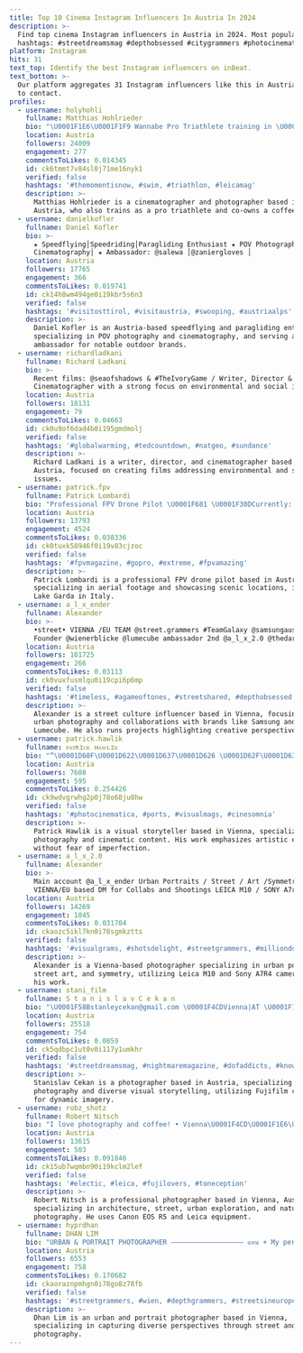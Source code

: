 ```yaml
---
title: Top 10 Cinema Instagram Influencers In Austria In 2024
description: >-
  Find top cinema Instagram influencers in Austria in 2024. Most popular
  hashtags: #streetdreamsmag #depthobsessed #citygrammers #photocinematica.
platform: Instagram
hits: 31
text_top: Identify the best Instagram influencers on inBeat.
text_bottom: >-
  Our platform aggregates 31 Instagram influencers like this in Austria for you
  to contact.
profiles:
  - username: holyhohli
    fullname: Matthias Hohlrieder
    bio: "\U0001F1E6\U0001F1F9 Wannabe Pro Triathlete training in \U0001F1E6\U0001F1FA | Cinematographer \U0001F3A5 | Photographer \U0001F4F8 / Part-time coffee shop owner @kaffeeschmiede_steyr"
    location: Austria
    followers: 24009
    engagement: 277
    commentsToLikes: 0.014345
    id: ck6tmmt7v84sl0j71me16nyk1
    verified: false
    hashtags: '#themomentisnow, #swim, #triathlon, #leicamag'
    description: >-
      Matthias Hohlrieder is a cinematographer and photographer based in
      Austria, who also trains as a pro triathlete and co-owns a coffee shop.
  - username: danielkofler
    fullname: Daniel Kofler
    bio: >-
      ★ Speedflying│Speedriding│Paragliding Enthusiast ★ POV Photography &
      Cinematography│ ★ Ambassador: @salewa │@zaniergloves │
    location: Austria
    followers: 17765
    engagement: 366
    commentsToLikes: 0.019741
    id: ck14h8wm494ge0i19kbr5s6n3
    verified: false
    hashtags: '#visitosttirol, #visitaustria, #swooping, #austriaalps'
    description: >-
      Daniel Kofler is an Austria-based speedflying and paragliding enthusiast,
      specializing in POV photography and cinematography, and serving as an
      ambassador for notable outdoor brands.
  - username: richardladkani
    fullname: Richard Ladkani
    bio: >-
      Recent films: @seaofshadows & #TheIvoryGame / Writer, Director &
      Cinematographer with a strong focus on environmental and social issues.
    location: Austria
    followers: 18131
    engagement: 79
    commentsToLikes: 0.04663
    id: ck0u9of6dad4b0i195gmdmolj
    verified: false
    hashtags: '#globalwarming, #tedcountdown, #natgeo, #sundance'
    description: >-
      Richard Ladkani is a writer, director, and cinematographer based in
      Austria, focused on creating films addressing environmental and social
      issues.
  - username: patrick.fpv
    fullname: Patrick Lombardi
    bio: "Professional FPV Drone Pilot \U0001F681 \U0001F30DCurrently: lake Garda, North Italy \U0001F1EE\U0001F1F9 DM or email for Collab \U0001F91D"
    location: Austria
    followers: 13793
    engagement: 4524
    commentsToLikes: 0.038336
    id: ck0tuxk58946f0i19v83cjzoc
    verified: false
    hashtags: '#fpvmagazine, #gopro, #extreme, #fpvamazing'
    description: >-
      Patrick Lombardi is a professional FPV drone pilot based in Austria,
      specializing in aerial footage and showcasing scenic locations, including
      Lake Garda in Italy.
  - username: a_l_x_ender
    fullname: Alexander
    bio: >-
      •street• VIENNA /EU TEAM @street.grammers #TeamGalaxy @samsungaustria
      Founder @wienerblicke @lumecube ambassador 2nd @a_l_x_2.0 @thedarkpr0ject
    location: Austria
    followers: 101725
    engagement: 266
    commentsToLikes: 0.03113
    id: ck0vuxfusmlqu0i19cpi6p6mp
    verified: false
    hashtags: '#timeless, #agameoftones, #streetshared, #depthobsessed'
    description: >-
      Alexander is a street culture influencer based in Vienna, focusing on
      urban photography and collaborations with brands like Samsung and
      Lumecube. He also runs projects highlighting creative perspectives.
  - username: patrick.hawlik
    fullname: ᴘᴀᴛʀɪᴄᴋ ʜᴀᴡʟɪᴋ
    bio: "“\U0001D60F\U0001D622\U0001D637\U0001D626 \U0001D62F\U0001D630 \U0001D627\U0001D626\U0001D622\U0001D633 \U0001D630\U0001D627 \U0001D631\U0001D626\U0001D633\U0001D627\U0001D626\U0001D624\U0001D635\U0001D62A\U0001D630\U0001D62F, \U0001D63A\U0001D630\U0001D636’\U0001D62D\U0001D62D \U0001D62F\U0001D626\U0001D637\U0001D626\U0001D633 \U0001D633\U0001D626\U0001D622\U0001D624\U0001D629 \U0001D62A\U0001D635.” – \U0001D61A\U0001D622\U0001D62D\U0001D637\U0001D622\U0001D625\U0001D630\U0001D633 \U0001D60B\U0001D622\U0001D62D \U0001F4CD Based in Austria/Vienna \U0001F4EC Feel free to DM me"
    location: Austria
    followers: 7608
    engagement: 595
    commentsToLikes: 0.254426
    id: ck9wdvgrwhg2p0j78o68ju8hw
    verified: false
    hashtags: '#photocinematica, #ports, #visualmags, #cinesomnia'
    description: >-
      Patrick Hawlik is a visual storyteller based in Vienna, specializing in
      photography and cinematic content. His work emphasizes artistic expression
      without fear of imperfection.
  - username: a_l_x_2.0
    fullname: Alexander
    bio: >-
      Main account @a_l_x_ender Urban Portraits / Street / Art /Symmetry
      VIENNA/EU based DM for Collabs and Shootings LEICA M10 / SONY A7r4
    location: Austria
    followers: 14269
    engagement: 1045
    commentsToLikes: 0.031704
    id: ckaozc5ikl7kn0i78sgmkztts
    verified: false
    hashtags: '#visualgrams, #shotsdelight, #streetgrammers, #milliondollarvisuals'
    description: >-
      Alexander is a Vienna-based photographer specializing in urban portraits,
      street art, and symmetry, utilizing Leica M10 and Sony A7R4 cameras for
      his work.
  - username: stani_film
    fullname: S t a n i s l a v C e k a n
    bio: "\U0001F58Bstanleycekan@gmail.com \U0001F4CDVienna|AT \U0001F1E6\U0001F1F9 SK\U0001F1F8\U0001F1F0 Mod.: @streetsfired @streetfujieye \U0001F4F7 Fujifilm x pro 2&3 || ALL KIND OF SHOTS ll"
    location: Austria
    followers: 25518
    engagement: 754
    commentsToLikes: 0.0859
    id: ck5qdbpc1ut0v0i117y1umkhr
    verified: false
    hashtags: '#streetdreamsmag, #nightmaremagazine, #dofaddicts, #knowthismind'
    description: >-
      Stanislav Cekan is a photographer based in Austria, specializing in street
      photography and diverse visual storytelling, utilizing Fujifilm cameras
      for dynamic imagery.
  - username: robz_shotz
    fullname: Robert Nitsch
    bio: "I love photography and coffee! • Vienna\U0001F4CD\U0001F1E6\U0001F1F9 •Dad\U0001F388\U0001F388 •2nd @robz_carz •\U0001F4F7 Canon Eos R5/Leica •Architecture•Street•Urbex•Nature •DM for collaboration!"
    location: Austria
    followers: 13615
    engagement: 503
    commentsToLikes: 0.091846
    id: ck15ub7wqmbn90i19kclm2lef
    verified: false
    hashtags: '#electic, #leica, #fujilovers, #toneception'
    description: >-
      Robert Nitsch is a professional photographer based in Vienna, Austria,
      specializing in architecture, street, urban exploration, and nature
      photography. He uses Canon EOS R5 and Leica equipment.
  - username: hyprdhan
    fullname: DHAN LIM
    bio: "URBAN & PORTRAIT PHOTOGRAPHER —————————————————— แทน + My perspective \U0001F1E6\U0001F1F9\U0001F1F9\U0001F1ED \U0001F4F8: @xiaomi.austria #teamxiaomi \U0001F4CDVienna | Europe DM for collabs & prints!"
    location: Austria
    followers: 6553
    engagement: 758
    commentsToLikes: 0.170682
    id: ckaoraznpmhgn0i78go8z78fb
    verified: false
    hashtags: '#streetgrammers, #wien, #depthgrammers, #streetsineurope'
    description: >-
      Dhan Lim is an urban and portrait photographer based in Vienna,
      specializing in capturing diverse perspectives through street and portrait
      photography.
---
```


